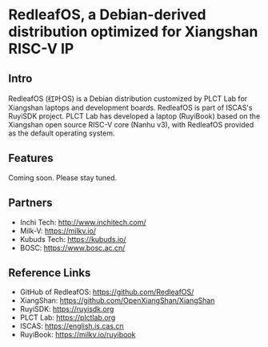 # RedleafOS, a Debian-derived distribution optimized for Xiangshan RISC-V IP

## Intro

RedleafOS (红叶OS) is a Debian distribution customized by PLCT Lab for Xiangshan laptops and development boards. RedleafOS is part of ISCAS's RuyiSDK project. PLCT Lab has developed a laptop (RuyiBook) based on the Xiangshan open source RISC-V core (Nanhu v3), with RedleafOS provided as the default operating system.

## Features

Coming soon. Please stay tuned.

## Partners

- Inchi Tech: http://www.inchitech.com/
- Milk-V: https://milkv.io/
- Kubuds Tech: https://kubuds.io/
- BOSC: https://www.bosc.ac.cn/

## Reference Links

- GitHub of RedleafOS: https://github.com/RedleafOS/
- XiangShan: https://github.com/OpenXiangShan/XiangShan
- RuyiSDK: https://ruyisdk.org
- PLCT Lab: https://plctlab.org
- ISCAS: https://english.is.cas.cn
- RuyiBook: https://milkv.io/ruyibook
